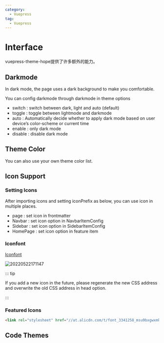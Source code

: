 ```yaml
---
category: 
  - Vuepress
tag:
  - Vuepress  
---
```


# Interface

vuepress-theme-hope提供了许多额外的能力。

## Darkmode

In dark mode, the page uses a dark background to make you comfortable.

You can config darkmode through darkmode in theme options

- switch : switch between dark, light and auto (default)
- toggle : toggle between lightmode and darkmode
- auto : Automatically decide whether to apply dark mode based on user device’s color-scheme or current time
- enable : only dark mode
- disable : disable dark mode

## Theme Color

You can also use your own theme color list.

## Icon Support

### Setting Icons

After importing icons and setting iconPrefix as below, you can use icon in multiple places.

- page : set icon in frontmatter
- Navbar : set icon option in NavbarItemConfig
- Sidebar : set icon option in SidebarItemConfig
- HomePage : set icon option in feature item

### Iconfont

[Iconfont](https://www.iconfont.cn/)

![20220522171147](https://image.codingoer.top/blog/20220522171147.png)

::: tip

If you add a new icon in the future, please regenerate the new CSS address and overwrite the old CSS address in head option.

:::


### Featured Icons

```html
<link rel="stylesheet" href="//at.alicdn.com/t/font_3341258_msu9bxgwxmk.css" />
```

<IconDisplay link="//at.alicdn.com/t/font_3341258_msu9bxgwxmk.css" />

<script setup lang="ts">
import IconDisplay from '@IconDisplay';
</script>

## Code Themes


